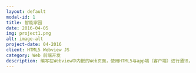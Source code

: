 ```yaml
---
layout: default
modal-id: 1
title: 智能家园
date: 2016-04-05
img: project1.png
alt: image-alt
project-date: 04-2016
client: HTML5 Webview JS 
category: Web 前端开发
description: 编写在Webview中内嵌的Web页面，使用HTML5与app端（客户端）进行通讯，通过使用JsBridge和url等方式在Js与app端之间进行发送和获取消息以及硬件的控制交互，并且与服务端之间进行数据交互，从而实现在Webview中实现对智能设备的控制，（eg：定时开关灯，智能联动等）
--- 
```

